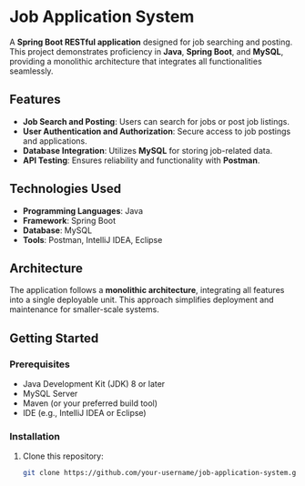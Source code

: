# Job Application System

A **Spring Boot RESTful application** designed for job searching and posting. This project demonstrates proficiency in **Java**, **Spring Boot**, and **MySQL**, providing a monolithic architecture that integrates all functionalities seamlessly.

## Features

- **Job Search and Posting**: Users can search for jobs or post job listings.
- **User Authentication and Authorization**: Secure access to job postings and applications.
- **Database Integration**: Utilizes **MySQL** for storing job-related data.
- **API Testing**: Ensures reliability and functionality with **Postman**.

## Technologies Used

- **Programming Languages**: Java
- **Framework**: Spring Boot
- **Database**: MySQL
- **Tools**: Postman, IntelliJ IDEA, Eclipse

## Architecture

The application follows a **monolithic architecture**, integrating all features into a single deployable unit. This approach simplifies deployment and maintenance for smaller-scale systems.

## Getting Started

### Prerequisites

- Java Development Kit (JDK) 8 or later
- MySQL Server
- Maven (or your preferred build tool)
- IDE (e.g., IntelliJ IDEA or Eclipse)

### Installation

1. Clone this repository:
   ```bash
   git clone https://github.com/your-username/job-application-system.git
